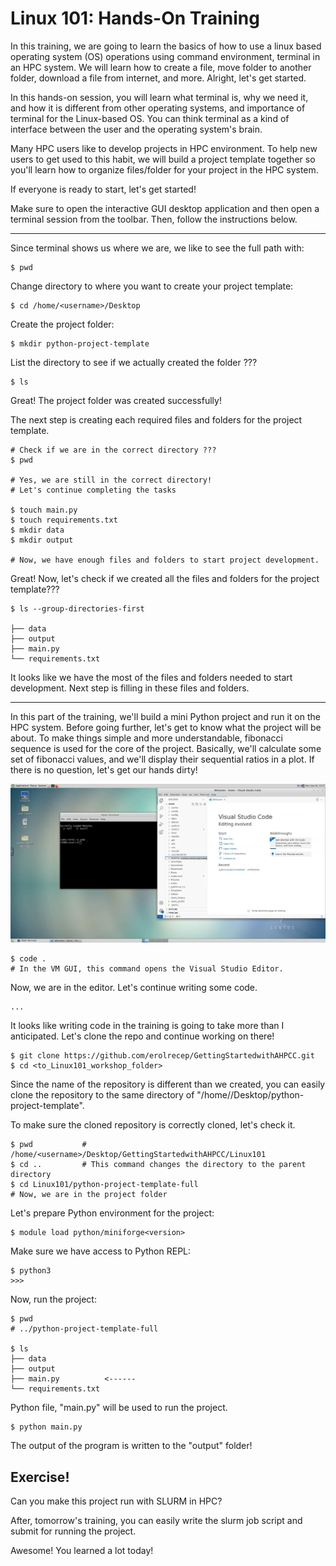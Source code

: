 # Linux 101: Hands-On Training

In this training, we are going to learn the basics of how to use a linux based operating system (OS) operations using command environment, terminal in an HPC system. We will learn how to create a file, move folder to another folder, download a file from internet, and more. Alright, let's get started.
<br>

In this hands-on session, you will learn what terminal is, why we need it, and how it is different from other operating systems, and importance of terminal for the Linux-based OS. You can think terminal as a kind of interface between the user and the operating system's brain.
<br>

Many HPC users like to develop projects in HPC environment. To help new users to get used to this habit, we will build a project template together so you'll learn how to organize files/folder for your project in the HPC system.

If everyone is ready to start, let's get started!

Make sure to open the interactive GUI desktop application and then open a terminal session from the toolbar. Then, follow the instructions below.

-----

Since terminal shows us where we are, we like to see the full path with:

    $ pwd

Change directory to where you want to create your project template:

	$ cd /home/<username>/Desktop
 	
Create the project folder:

	$ mkdir python-project-template

List the directory to see if we actually created the folder ???

	$ ls

Great! The project folder was created successfully! 

The next step is creating each required files and folders for the project template.

	# Check if we are in the correct directory ???
	$ pwd

	# Yes, we are still in the correct directory!
	# Let's continue completing the tasks

	$ touch main.py
	$ touch requirements.txt
	$ mkdir data
	$ mkdir output

	# Now, we have enough files and folders to start project development.

Great! Now, let's check if we created all the files and folders for the project template???

	$ ls --group-directories-first

    ├── data
    ├── output
    ├── main.py
    └── requirements.txt

It looks like we have the most of the files and folders needed to start development. Next step is filling in these files and folders.

------

In this part of the training, we'll build a mini Python project and run it on the HPC system. Before going further, let's get to know what the project will be about. To make things simple and more understandable, fibonacci sequence is used for the core of the project. Basically, we'll calculate some set of fibonacci values, and we'll display their sequential ratios in a plot. If there is no question, let's get our hands dirty!

<img src="../images/pinnacle_gui_code.png">

    $ code .  
    # In the VM GUI, this command opens the Visual Studio Editor.

Now, we are in the editor. Let's continue writing some code.


    ...

It looks like writing code in the training is going to take more than I anticipated. Let's clone the repo and continue working on there!

    $ git clone https://github.com/erolrecep/GettingStartedwithAHPCC.git
    $ cd <to_Linux101_workshop_folder>

Since the name of the repository is different than we created, you can easily clone the repository to the same directory of "/home/<username>/Desktop/python-project-template".
<br>

To make sure the cloned repository is correctly cloned, let's check it.

    $ pwd 			# /home/<username>/Desktop/GettingStartedwithAHPCC/Linux101
    $ cd .. 		# This command changes the directory to the parent directory
    $ cd Linux101/python-project-template-full
    # Now, we are in the project folder

Let's prepare Python environment for the project:

    $ module load python/miniforge<version>

Make sure we have access to Python REPL:

    $ python3
    >>>

Now, run the project:

    $ pwd
    # ../python-project-template-full
        
    $ ls
    ├── data
    ├── output
    ├── main.py          <------
    └── requirements.txt

Python file, "main.py" will be used to run the project.

    $ python main.py

The output of  the program is written to the "output" folder!

## Exercise!

Can you make this project run with SLURM in HPC?

After, tomorrow's training, you can easily write the slurm job script and submit for running the project.

Awesome! You learned a lot today!
